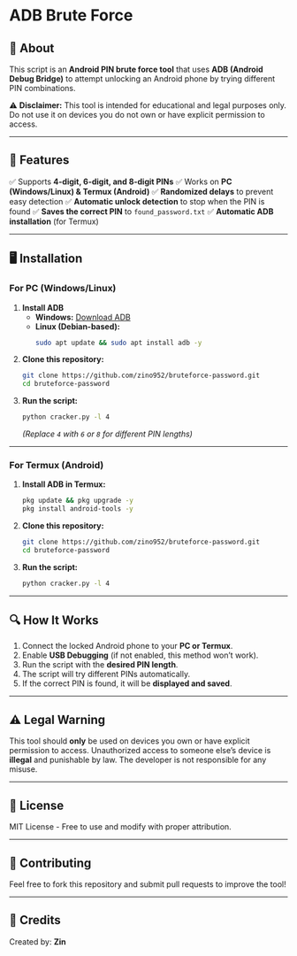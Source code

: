 # ADB Brute Force

## 📌 About
This script is an **Android PIN brute force tool** that uses **ADB (Android Debug Bridge)** to attempt unlocking an Android phone by trying different PIN combinations.

⚠️ **Disclaimer:** This tool is intended for educational and legal purposes only. Do not use it on devices you do not own or have explicit permission to access.

---

## 🚀 Features
✅ Supports **4-digit, 6-digit, and 8-digit PINs**
✅ Works on **PC (Windows/Linux) & Termux (Android)**
✅ **Randomized delays** to prevent easy detection
✅ **Automatic unlock detection** to stop when the PIN is found
✅ **Saves the correct PIN** to `found_password.txt`
✅ **Automatic ADB installation** (for Termux)

---

## 🖥️ Installation

### **For PC (Windows/Linux)**
1. **Install ADB**
   - **Windows:** [Download ADB](https://developer.android.com/studio/releases/platform-tools)
   - **Linux (Debian-based):**
     ```sh
     sudo apt update && sudo apt install adb -y
     ```
2. **Clone this repository:**
   ```sh
   git clone https://github.com/zino952/bruteforce-password.git
   cd bruteforce-password
   ```
3. **Run the script:**
   ```sh
   python cracker.py -l 4
   ```
   *(Replace `4` with `6` or `8` for different PIN lengths)*

---

### **For Termux (Android)**
1. **Install ADB in Termux:**
   ```sh
   pkg update && pkg upgrade -y
   pkg install android-tools -y
   ```
2. **Clone this repository:**
   ```sh
   git clone https://github.com/zino952/bruteforce-password.git
   cd bruteforce-password
   ```
3. **Run the script:**
   ```sh
   python cracker.py -l 4
   ```

---

## 🔍 How It Works
1. Connect the locked Android phone to your **PC or Termux**.
2. Enable **USB Debugging** (if not enabled, this method won’t work).
3. Run the script with the **desired PIN length**.
4. The script will try different PINs automatically.
5. If the correct PIN is found, it will be **displayed and saved**.

---

## ⚠️ Legal Warning
This tool should **only** be used on devices you own or have explicit permission to access. Unauthorized access to someone else’s device is **illegal** and punishable by law. The developer is not responsible for any misuse.

---

## 📜 License
MIT License - Free to use and modify with proper attribution.

---

## 🤝 Contributing
Feel free to fork this repository and submit pull requests to improve the tool!

---

## 🔗 Credits
Created by: **Zin**


